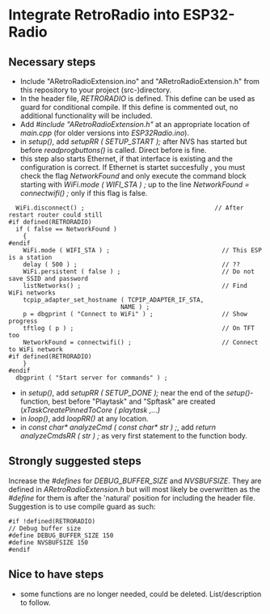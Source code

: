 # Integrate RetroRadio into ESP32-Radio
## Necessary steps
- Include "ARetroRadioExtension.ino" and "ARetroRadioExtension.h" from this repository to your project (src-)directory.
- In the header file, _RETRORADIO_ is defined. This define can be used as guard for conditional compile. If this define is commented out, no
  additional functionality will be included.
- Add _#include "ARetroRadioExtension.h"_ at an appropriate location of _main.cpp_ (for older versions into _ESP32Radio.ino_).
- in _setup()_, add _setupRR ( SETUP_START );_ after NVS has started but before _readprogbuttons()_ is called. Direct before is fine.
- this step also starts Ethernet, if that interface is existing and the configuration is correct. If Ethernet is startet succesfully , you must check
	  the flag _NetworkFound_ and only execute the command block starting with _WiFi.mode ( WIFI_STA ) ;_ up to the line _NetworkFound = connectwifi() ;_
	  only if this flag is false. 
```
  WiFi.disconnect() ;                                    // After restart router could still
#if defined(RETRORADIO)
  if ( false == NetworkFound ) 	
    { 
#endif
    WiFi.mode ( WIFI_STA ) ;                               // This ESP is a station
    delay ( 500 ) ;                                        // ??
    WiFi.persistent ( false ) ;                            // Do not save SSID and password
    listNetworks() ;                                       // Find WiFi networks
    tcpip_adapter_set_hostname ( TCPIP_ADAPTER_IF_STA,
                               NAME ) ;
    p = dbgprint ( "Connect to WiFi" ) ;                   // Show progress
    tftlog ( p ) ;                                         // On TFT too
    NetworkFound = connectwifi() ;                         // Connect to WiFi network
#if defined(RETRORADIO)
	}
#endif
  dbgprint ( "Start server for commands" ) ;
```
- in _setup()_, add _setupRR ( SETUP_DONE );_ near the end of the _setup()_-function, best before "Playtask" and "Spftask" are created (_xTaskCreatePinnedToCore ( 
	   playtask ,...)_
- in _loop()_, add _loopRR()_ at any location.
- in _const char* analyzeCmd ( const char* str ) ;_, add _return analyzeCmdsRR ( str ) ;_ as very first statement to the function body.

## Strongly suggested steps
Increase the _#defines_ for _DEBUG_BUFFER_SIZE_ and _NVSBUFSIZE_. They are defined in _ARetroRadioExtension.h_ but will most likely be overwritten as the
  _#define_ for them is after the 'natural' position for including the header file. Suggestion is to use compile guard as such:
```
#if !defined(RETRORADIO)
// Debug buffer size
#define DEBUG_BUFFER_SIZE 150
#define NVSBUFSIZE 150
#endif
```
## Nice to have steps
- some functions are no longer needed, could be deleted. List/description to follow.

